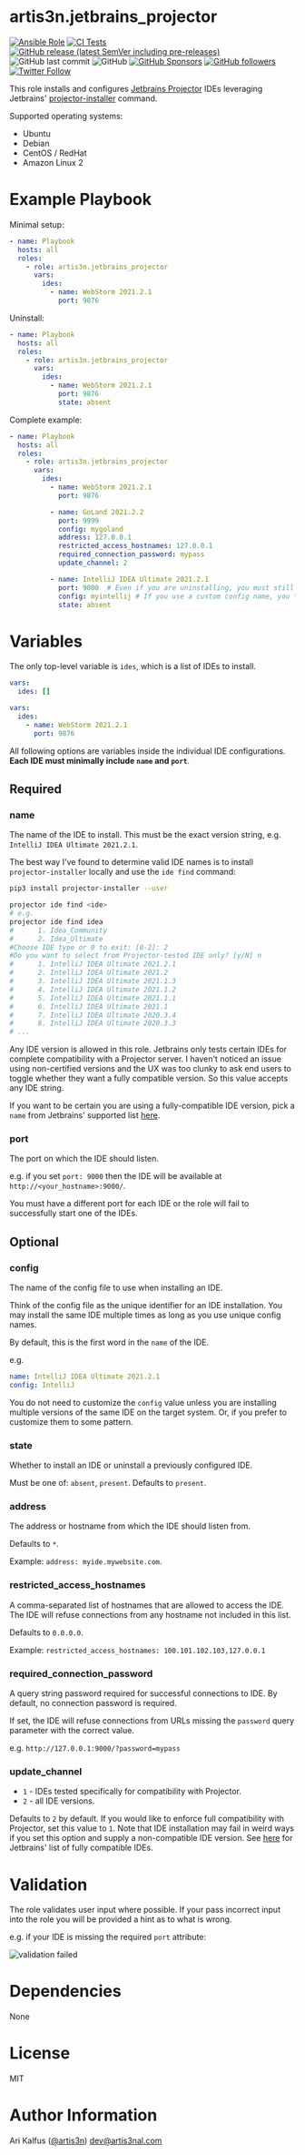 # artis3n.jetbrains_projector

[![Ansible Role](https://img.shields.io/ansible/role/d/56173)](https://galaxy.ansible.com/artis3n/jetbrains_projector)
[![CI Tests](https://github.com/artis3n/ansible-role-jetbrains-projector/actions/workflows/ci.yml/badge.svg)](https://github.com/artis3n/ansible-role-jetbrains-projector/actions/workflows/ci.yml)
[![GitHub release (latest SemVer including pre-releases)](https://img.shields.io/github/v/release/artis3n/ansible-role-jetbrains-projector?include_prereleases)](https://github.com/artis3n/ansible-role-jetbrains-projector/releases)
![GitHub last commit](https://img.shields.io/github/last-commit/artis3n/ansible-role-jetbrains-projector)
![GitHub](https://img.shields.io/github/license/artis3n/ansible-role-jetbrains-projector)
[![GitHub Sponsors](https://img.shields.io/github/sponsors/artis3n)](https://github.com/sponsors/artis3n)
[![GitHub followers](https://img.shields.io/github/followers/artis3n?style=social)](https://github.com/artis3n/)
[![Twitter Follow](https://img.shields.io/twitter/follow/artis3n?style=social)](https://twitter.com/Artis3n)

This role installs and configures [Jetbrains Projector](https://lp.jetbrains.com/projector/) IDEs leveraging Jetbrains' [projector-installer](https://github.com/JetBrains/projector-installer) command.

Supported operating systems:
- Ubuntu
- Debian
- CentOS / RedHat
- Amazon Linux 2

# Example Playbook

Minimal setup:

```yml
- name: Playbook
  hosts: all
  roles:
    - role: artis3n.jetbrains_projector
      vars:
        ides:
          - name: WebStorm 2021.2.1
            port: 9876
```

Uninstall:

```yml
- name: Playbook
  hosts: all
  roles:
    - role: artis3n.jetbrains_projector
      vars:
        ides:
          - name: WebStorm 2021.2.1
            port: 9876
            state: absent
```

Complete example:

```yml
- name: Playbook
  hosts: all
  roles:
    - role: artis3n.jetbrains_projector
      vars:
        ides:
          - name: WebStorm 2021.2.1
            port: 9876

          - name: GoLand 2021.2.2
            port: 9999
            config: mygoland
            address: 127.0.0.1
            restricted_access_hostnames: 127.0.0.1
            required_connection_password: mypass
            update_channel: 2

          - name: IntelliJ IDEA Ultimate 2021.2.1
            port: 9000  # Even if you are uninstalling, you must still specify the port on which the IDE was previously installed
            config: myintellij # If you use a custom config name, you **must** include it when uninstalling to uninstall the correct IDE
            state: absent
```

# Variables

The only top-level variable is `ides`, which is a list of IDEs to install.

```yml
vars:
  ides: []
```

```yml
vars:
  ides:
    - name: WebStorm 2021.2.1
      port: 9876
```

All following options are variables inside the individual IDE configurations.
**Each IDE must minimally include `name` and `port`**.

## Required

### name

The name of the IDE to install.
This must be the exact version string, e.g. `IntelliJ IDEA Ultimate 2021.2.1`.

The best way I've found to determine valid IDE names is to install `projector-installer` locally and use the `ide find` command:

```bash
pip3 install projector-installer --user

projector ide find <ide>
# e.g.
projector ide find idea
#	   1. Idea_Community
#	   2. Idea_Ultimate
#Choose IDE type or 0 to exit: [0-2]: 2
#Do you want to select from Projector-tested IDE only? [y/N] n
#	   1. IntelliJ IDEA Ultimate 2021.2.1
#	   2. IntelliJ IDEA Ultimate 2021.2
#	   3. IntelliJ IDEA Ultimate 2021.1.3
#	   4. IntelliJ IDEA Ultimate 2021.1.2
#	   5. IntelliJ IDEA Ultimate 2021.1.1
#	   6. IntelliJ IDEA Ultimate 2021.1
#	   7. IntelliJ IDEA Ultimate 2020.3.4
#	   8. IntelliJ IDEA Ultimate 2020.3.3
# ...
```

Any IDE version is allowed in this role.
Jetbrains only tests certain IDEs for complete compatibility with a Projector server.
I haven't noticed an issue using non-certified versions and the UX was too clunky to ask end users to toggle whether they want a fully compatible version.
So this value accepts any IDE string.

If you want to be certain you are using a fully-compatible IDE version, pick a `name` from Jetbrains' supported list [here][compatible IDEs].

### port

The port on which the IDE should listen.

e.g. if you set `port: 9000` then the IDE will be available at `http://<your_hostname>:9000/`.

You must have a different port for each IDE or the role will fail to successfully start one of the IDEs.

## Optional

### config

The name of the config file to use when installing an IDE.

Think of the config file as the unique identifier for an IDE installation.
You may install the same IDE multiple times as long as you use unique config names.

By default, this is the first word in the `name` of the IDE.

e.g.

```yml
name: IntelliJ IDEA Ultimate 2021.2.1
config: IntelliJ
```

You do not need to customize the `config` value unless you are installing multiple versions of the same IDE on the target system.
Or, if you prefer to customize them to some pattern.

### state

Whether to install an IDE or uninstall a previously configured IDE.

Must be one of: `absent`, `present`.
Defaults to `present`.

### address

The address or hostname from which the IDE should listen from.

Defaults to `*`.

Example: `address: myide.mywebsite.com`.

### restricted_access_hostnames

A comma-separated list of hostnames that are allowed to access the IDE.
The IDE will refuse connections from any hostname not included in this list.

Defaults to `0.0.0.0`.

Example: `restricted_access_hostnames: 100.101.102.103,127.0.0.1`

### required_connection_password

A query string password required for successful connections to IDE.
By default, no connection password is required.

If set, the IDE will refuse connections from URLs missing the `password` query parameter with the correct value.

e.g. `http://127.0.0.1:9000/?password=mypass`

### update_channel

- `1` - IDEs tested specifically for compatibility with Projector.
- `2` - all IDE versions.

Defaults to `2` by default.
If you would like to enforce full compatibility with Projector, set this value to `1`.
Note that IDE installation may fail in weird ways if you set this option and supply a non-compatible IDE version.
See [here][compatible IDEs] for Jetbrains' list of fully compatible IDEs.

# Validation

The role validates user input where possible.
If your pass incorrect input into the role you will be provided a hint as to what is wrong.

e.g. if your IDE is missing the required `port` attribute:

![validation failed](docs/validation-failed.png)

# Dependencies

None

# License

MIT

# Author Information

Ari Kalfus ([@artis3n](https://www.artis3nal.com/)) <dev@artis3nal.com>


[compatible IDEs]: https://github.com/JetBrains/projector-installer/blob/master/projector_installer/compatible_ide.json
